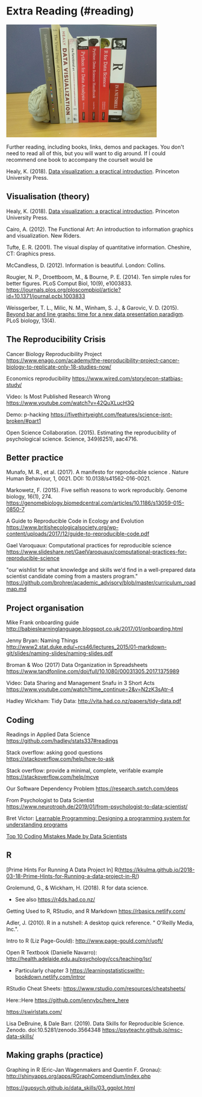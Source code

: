# Extra Reading (#reading)

<img src="images/ds_library.jpeg" style="width: 400px; float: center;">


Further reading, including books, links, demos and packages. You don't need to read all of this, but you will want to dig around. If I could recommend one book to accompany the courseit would be 

<div class="info">
<p>Healy, K. (2018). <a href="https://socviz.co/">Data visualization: a practical introduction</a>. Princeton University Press.</p>
</div>

## Visualisation (theory)

Healy, K. (2018). [Data visualization: a practical introduction](https://socviz.co/). Princeton University Press.

Cairo, A. (2012). The Functional Art: An introduction to information graphics and visualization. New Riders.

Tufte, E. R. (2001). The visual display of quantitative information. Cheshire, CT: Graphics press.

McCandless, D. (2012). Information is beautiful. London: Collins.

Rougier, N. P., Droettboom, M., & Bourne, P. E. (2014). Ten simple rules for better figures. PLoS Comput Biol, 10(9), e1003833. https://journals.plos.org/ploscompbiol/article?id=10.1371/journal.pcbi.1003833

Weissgerber, T. L., Milic, N. M., Winham, S. J., & Garovic, V. D. (2015). [Beyond bar and line graphs: time for a new data presentation paradigm](https://journals.plos.org/plosbiology/article?id=10.1371/journal.pbio.1002128). PLoS biology, 13(4).

## The Reproducibility Crisis

Cancer Biology Reproducibility Project
https://www.enago.com/academy/the-reproducibility-project-cancer-biology-to-replicate-only-18-studies-now/

Economics reproducibility
https://www.wired.com/story/econ-statbias-study/

Video: Is Most Published Research Wrong https://www.youtube.com/watch?v=42QuXLucH3Q

Demo: p-hacking https://fivethirtyeight.com/features/science-isnt-broken/#part1

Open Science Collaboration. (2015). Estimating the reproducibility of psychological science. Science, 349(6251), aac4716.

## Better practice

Munafo, M. R., et al. (2017). A manifesto for reproducible science . Nature Human Behaviour, 1, 0021. DOI: 10.0138/s41562-016-0021.

Markowetz, F. (2015). Five selfish reasons to work reproducibly. Genome biology, 16(1), 274. https://genomebiology.biomedcentral.com/articles/10.1186/s13059-015-0850-7

A Guide to Reproducible Code in Ecology and Evolution https://www.britishecologicalsociety.org/wp-content/uploads/2017/12/guide-to-reproducible-code.pdf

Gael Varoquaux: Computational practices for reproducible science https://www.slideshare.net/GaelVaroquaux/computational-practices-for-reproducible-science

"our wishlist for what knowledge and skills we'd find in a well-prepared data scientist candidate coming from a masters program." https://github.com/brohrer/academic_advisory/blob/master/curriculum_roadmap.md

## Project organisation

Mike Frank onboarding guide http://babieslearninglanguage.blogspot.co.uk/2017/01/onboarding.html

Jenny Bryan: Naming Things http://www2.stat.duke.edu/~rcs46/lectures_2015/01-markdown-git/slides/naming-slides/naming-slides.pdf

Broman & Woo (2017) Data Organization in Spreadsheets https://www.tandfonline.com/doi/full/10.1080/00031305.2017.1375989

Video: Data Sharing and Management Snafu in 3 Short Acts 
https://www.youtube.com/watch?time_continue=2&v=N2zK3sAtr-4

Hadley Wickham: Tidy Data: http://vita.had.co.nz/papers/tidy-data.pdf


## Coding




Readings in Applied Data Science https://github.com/hadley/stats337#readings

Stack overflow: asking good questions https://stackoverflow.com/help/how-to-ask

Stack overflow: provide a minimal, complete, verifable example https://stackoverflow.com/help/mcve

Our Software Dependency Problem https://research.swtch.com/deps

From Psychologist to Data Scientist https://www.neurotroph.de/2019/01/from-psychologist-to-data-scientist/

Bret Victor: [Learnable Programming: Designing a programming system for understanding programs](http://worrydream.com/LearnableProgramming/)

[Top 10 Coding Mistakes Made by Data Scientists](https://www.kdnuggets.com/2019/04/top-10-coding-mistakes-data-scientists.html)

## R

[Prime Hints For Running A Data Project In] R(https://kkulma.github.io/2018-03-18-Prime-Hints-for-Running-a-data-project-in-R/)

Grolemund, G., & Wickham, H. (2018). R for data science.
* See also https://r4ds.had.co.nz/

Getting Used to R, RStudio, and R Markdown https://rbasics.netlify.com/

Adler, J. (2010). R in a nutshell: A desktop quick reference. " O'Reilly Media, Inc.".

Intro to R (Liz Page-Gould): http://www.page-gould.com/r/uoft/

Open R Textbook (Danielle Navarro): http://health.adelaide.edu.au/psychology/ccs/teaching/lsr/

* Particularly chapter 3 https://learningstatisticswithr-bookdown.netlify.com/intror

RStudio Cheat Sheets: https://www.rstudio.com/resources/cheatsheets/

Here::Here https://github.com/jennybc/here_here

https://swirlstats.com/

Lisa DeBruine, & Dale Barr. (2019). Data Skills for Reproducible Science. Zenodo. doi:10.5281/zenodo.3564348 https://psyteachr.github.io/msc-data-skills/

## Making graphs (practice)

Graphing in R (Eric-Jan Wagenmakers and Quentin F. Gronau): http://shinyapps.org/apps/RGraphCompendium/index.php

https://gupsych.github.io/data_skills/03_ggplot.html
